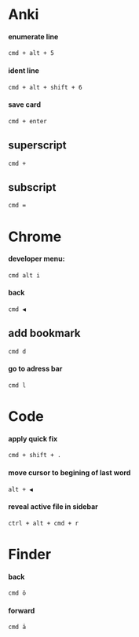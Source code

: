 # Anki

#### enumerate line

`cmd + alt + 5`

#### ident line

`cmd + alt + shift + 6`

#### save card

`cmd + enter`

## superscript

`cmd +`

## subscript

`cmd =`

# Chrome

#### developer menu:

`cmd alt i`

#### back

`cmd ◀︎`

## add bookmark

`cmd d`

#### go to adress bar

`cmd l`

# Code

#### apply quick fix

`cmd + shift + .`

#### move cursor to begining of last word

`alt + ◀︎`

#### reveal active file in sidebar

`ctrl + alt + cmd + r`

# Finder

#### back

`cmd ö`

#### forward

`cmd ä`
